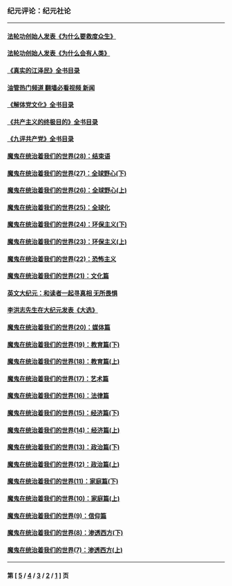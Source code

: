 ### 纪元评论：纪元社论
---
#### [法轮功创始人发表《为什么要救度众生》](../../pages/nsc422/n13975246.md?09260330) 
#### [法轮功创始人发表《为什么会有人类》](../../pages/nsc422/n13912117.md?09260330) 
#### [《真实的江泽民》全书目录](../../pages/nsc422/n13721399.md?09260330) 
#### [油管热门频道 翻墙必看视频 新闻](ok?09260330)
#### [《解体党文化》全书目录](../../pages/nsc422/n13721157.md?09260330) 
#### [《共产主义的终极目的》全书目录](../../pages/nsc422/n13721048.md?09260330) 
#### [《九评共产党》全书目录](../../pages/nsc422/n13708085.md?09260330) 
#### [魔鬼在统治着我们的世界(28)：结束语](../../pages/nsc422/n10936246.md?09260330) 
#### [魔鬼在统治着我们的世界(27)：全球野心(下)](../../pages/nsc422/n10928319.md?09260330) 
#### [魔鬼在统治着我们的世界(26)：全球野心(上)](../../pages/nsc422/n10900318.md?09260330) 
#### [魔鬼在统治着我们的世界(25)：全球化](../../pages/nsc422/n10788205.md?09260330) 
#### [魔鬼在统治着我们的世界(24)：环保主义(下)](../../pages/nsc422/n10695307.md?09260330) 
#### [魔鬼在统治着我们的世界(23)：环保主义(上)](../../pages/nsc422/n10688613.md?09260330) 
#### [魔鬼在统治着我们的世界(22)：恐怖主义](../../pages/nsc422/n10614727.md?09260330) 
#### [魔鬼在统治着我们的世界(21)：文化篇](../../pages/nsc422/n10597706.md?09260330) 
#### [英文大纪元：和读者一起寻真相 无所畏惧](../../pages/nsc422/n12542027.md?09260330) 
#### [李洪志先生在大纪元发表《大选》](../../pages/nsc422/n12534746.md?09260330) 
#### [魔鬼在统治着我们的世界(20)：媒体篇](../../pages/nsc422/n10586579.md?09260330) 
#### [魔鬼在统治着我们的世界(19)：教育篇(下)](../../pages/nsc422/n10564808.md?09260330) 
#### [魔鬼在统治着我们的世界(18)：教育篇(上)](../../pages/nsc422/n10526970.md?09260330) 
#### [魔鬼在统治着我们的世界(17)：艺术篇](../../pages/nsc422/n10499093.md?09260330) 
#### [魔鬼在统治着我们的世界(16)：法律篇](../../pages/nsc422/n10485969.md?09260330) 
#### [魔鬼在统治着我们的世界(15)：经济篇(下)](../../pages/nsc422/n10469975.md?09260330) 
#### [魔鬼在统治着我们的世界(14)：经济篇(上)](../../pages/nsc422/n10457370.md?09260330) 
#### [魔鬼在统治着我们的世界(13)：政治篇(下)](../../pages/nsc422/n10448270.md?09260330) 
#### [魔鬼在统治着我们的世界(12)：政治篇(上)](../../pages/nsc422/n10444576.md?09260330) 
#### [魔鬼在统治着我们的世界(11)：家庭篇(下)](../../pages/nsc422/n10440961.md?09260330) 
#### [魔鬼在统治着我们的世界(10)：家庭篇(上)](../../pages/nsc422/n10435448.md?09260330) 
#### [魔鬼在统治着我们的世界(9)：信仰篇](../../pages/nsc422/n10432159.md?09260330) 
#### [魔鬼在统治着我们的世界(8)：渗透西方(下)](../../pages/nsc422/n10429603.md?09260330) 
#### [魔鬼在统治着我们的世界(7)：渗透西方(上)](../../pages/nsc422/n10426013.md?09260330) 

---
#### 第 [ [5](./5.md?09260330) / [4](./4.md?09260330) / [3](./3.md?09260330) / [2](./2.md?09260330) / [1](./1.md?09260330) ] 页
